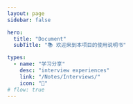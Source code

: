 ```yaml
---
layout: page
sidebar: false

hero:
  title: "Document"
  subTitle: "📚 欢迎来到本项目的使用说明书"

types:
  - name: "学习分享"
    desc: "interview experiences"
    link: "/Notes/Interviews/"
    icon: "🏃"
# flow: true
---
```


<script setup>
import BlogArchive from '../.vitepress/views/BlogArchive.vue'
</script>

<BlogArchive/>